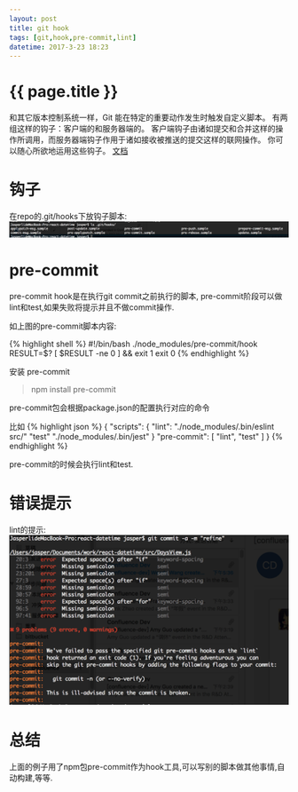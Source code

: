 ```yaml
---
layout: post
title: git hook
tags: [git,hook,pre-commit,lint]
datetime: 2017-3-23 18:23
---
```


{{ page.title }}
================

和其它版本控制系统一样，Git 能在特定的重要动作发生时触发自定义脚本。 有两组这样的钩子：客户端的和服务器端的。 客户端钩子由诸如提交和合并这样的操作所调用，而服务器端钩子作用于诸如接收被推送的提交这样的联网操作。 你可以随心所欲地运用这些钩子。
<a href="https://git-scm.com/book/zh/v2/%E8%87%AA%E5%AE%9A%E4%B9%89-Git-Git-%E9%92%A9%E5%AD%90">文档</a>

# 钩子
在repo的.git/hooks下放钩子脚本:
<img src="/assets/img/git-hooks.png" />

# pre-commit
pre-commit hook是在执行git commit之前执行的脚本, pre-commit阶段可以做lint和test,如果失败将提示并且不做commit操作.

如上图的pre-commit脚本内容:

{% highlight shell %}
#!/bin/bash
./node_modules/pre-commit/hook
RESULT=$?
[ $RESULT -ne 0 ] && exit 1
exit 0
{% endhighlight %}

安装 pre-commit
> npm install pre-commit

pre-commit包会根据package.json的配置执行对应的命令

比如
{% highlight json %}
{
    "scripts": {
        "lint": "./node_modules/.bin/eslint src/"
        "test" "./node_modules/.bin/jest"
    }
    "pre-commit": [
        "lint",
        "test"
    ]
}
{% endhighlight %}

pre-commit的时候会执行lint和test.

# 错误提示
lint的提示:
<img src="/assets/img/git-hooks-pre-commit.png" />

# 总结
上面的例子用了npm包pre-commit作为hook工具,可以写别的脚本做其他事情,自动构建,等等.
